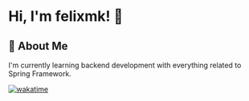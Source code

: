 
# Hi, I'm felixmk! 👋


## 🚀 About Me
I'm currently learning backend development with everything related to Spring Framework.

[![wakatime](https://wakatime.com/badge/user/018edbbc-3e07-46a8-b79c-fc389b4e72ca.svg)](https://wakatime.com/@018edbbc-3e07-46a8-b79c-fc389b4e72ca)
